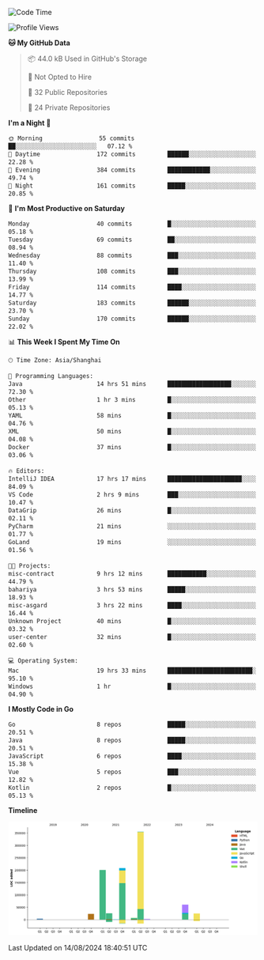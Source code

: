 <!--START_SECTION:waka-->
![Code Time](http://img.shields.io/badge/Code%20Time-2%2C592%20hrs%2048%20mins-blue)

![Profile Views](http://img.shields.io/badge/Profile%20Views-0-blue)

**🐱 My GitHub Data** 

> 📦 44.0 kB Used in GitHub's Storage 
 > 
> 🚫 Not Opted to Hire
 > 
> 📜 32 Public Repositories 
 > 
> 🔑 24 Private Repositories 
 > 
**I'm a Night 🦉** 

```text
🌞 Morning                55 commits          ██░░░░░░░░░░░░░░░░░░░░░░░   07.12 % 
🌆 Daytime                172 commits         ██████░░░░░░░░░░░░░░░░░░░   22.28 % 
🌃 Evening                384 commits         ████████████░░░░░░░░░░░░░   49.74 % 
🌙 Night                  161 commits         █████░░░░░░░░░░░░░░░░░░░░   20.85 % 
```
📅 **I'm Most Productive on Saturday** 

```text
Monday                   40 commits          █░░░░░░░░░░░░░░░░░░░░░░░░   05.18 % 
Tuesday                  69 commits          ██░░░░░░░░░░░░░░░░░░░░░░░   08.94 % 
Wednesday                88 commits          ███░░░░░░░░░░░░░░░░░░░░░░   11.40 % 
Thursday                 108 commits         ███░░░░░░░░░░░░░░░░░░░░░░   13.99 % 
Friday                   114 commits         ████░░░░░░░░░░░░░░░░░░░░░   14.77 % 
Saturday                 183 commits         ██████░░░░░░░░░░░░░░░░░░░   23.70 % 
Sunday                   170 commits         ██████░░░░░░░░░░░░░░░░░░░   22.02 % 
```


📊 **This Week I Spent My Time On** 

```text
🕑︎ Time Zone: Asia/Shanghai

💬 Programming Languages: 
Java                     14 hrs 51 mins      ██████████████████░░░░░░░   72.30 % 
Other                    1 hr 3 mins         █░░░░░░░░░░░░░░░░░░░░░░░░   05.13 % 
YAML                     58 mins             █░░░░░░░░░░░░░░░░░░░░░░░░   04.76 % 
XML                      50 mins             █░░░░░░░░░░░░░░░░░░░░░░░░   04.08 % 
Docker                   37 mins             █░░░░░░░░░░░░░░░░░░░░░░░░   03.06 % 

🔥 Editors: 
IntelliJ IDEA            17 hrs 17 mins      █████████████████████░░░░   84.09 % 
VS Code                  2 hrs 9 mins        ███░░░░░░░░░░░░░░░░░░░░░░   10.47 % 
DataGrip                 26 mins             █░░░░░░░░░░░░░░░░░░░░░░░░   02.11 % 
PyCharm                  21 mins             ░░░░░░░░░░░░░░░░░░░░░░░░░   01.77 % 
GoLand                   19 mins             ░░░░░░░░░░░░░░░░░░░░░░░░░   01.56 % 

🐱‍💻 Projects: 
misc-contract            9 hrs 12 mins       ███████████░░░░░░░░░░░░░░   44.79 % 
bahariya                 3 hrs 53 mins       █████░░░░░░░░░░░░░░░░░░░░   18.93 % 
misc-asgard              3 hrs 22 mins       ████░░░░░░░░░░░░░░░░░░░░░   16.44 % 
Unknown Project          40 mins             █░░░░░░░░░░░░░░░░░░░░░░░░   03.32 % 
user-center              32 mins             █░░░░░░░░░░░░░░░░░░░░░░░░   02.60 % 

💻 Operating System: 
Mac                      19 hrs 33 mins      ████████████████████████░   95.10 % 
Windows                  1 hr                █░░░░░░░░░░░░░░░░░░░░░░░░   04.90 % 
```

**I Mostly Code in Go** 

```text
Go                       8 repos             █████░░░░░░░░░░░░░░░░░░░░   20.51 % 
Java                     8 repos             █████░░░░░░░░░░░░░░░░░░░░   20.51 % 
JavaScript               6 repos             ████░░░░░░░░░░░░░░░░░░░░░   15.38 % 
Vue                      5 repos             ███░░░░░░░░░░░░░░░░░░░░░░   12.82 % 
Kotlin                   2 repos             █░░░░░░░░░░░░░░░░░░░░░░░░   05.13 % 
```



**Timeline**

![Lines of Code chart](https://raw.githubusercontent.com/youtiaoguagua/youtiaoguagua/master/assets/bar_graph.png)


 Last Updated on 14/08/2024 18:40:51 UTC
<!--END_SECTION:waka-->